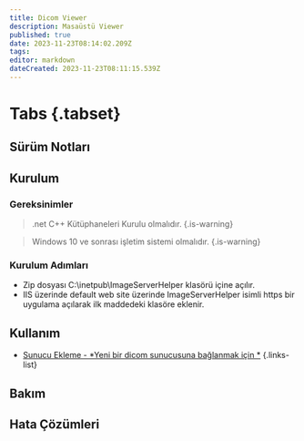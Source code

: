 ```yaml
---
title: Dicom Viewer 
description: Masaüstü Viewer
published: true
date: 2023-11-23T08:14:02.209Z
tags: 
editor: markdown
dateCreated: 2023-11-23T08:11:15.539Z
---
```


# Tabs {.tabset}
## Sürüm Notları

## Kurulum

### Gereksinimler

> .net C++ Kütüphaneleri Kurulu olmalıdır.
{.is-warning}

> Windows 10 ve sonrası işletim sistemi olmalıdır.
{.is-warning}

### Kurulum Adımları

- Zip dosyası C:\inetpub\ImageServerHelper klasörü içine açılır.
- IIS üzerinde default web site üzerinde ImageServerHelper isimli https bir uygulama açılarak ilk maddedeki klasöre eklenir.

## Kullanım
- [Sunucu Ekleme - *Yeni bir dicom sunucusuna bağlanmak için *](/DicomViewer/K001)
{.links-list}
## Bakım
## Hata Çözümleri



